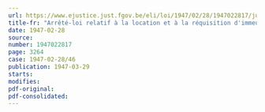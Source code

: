 ```yaml
---
url: https://www.ejustice.just.fgov.be/eli/loi/1947/02/28/1947022817/justel
title-fr: "Arrêté-loi relatif à la location et à la réquisition d'immeubles nécessaires à l'installation, au logement et à l'approvisionnement des alliés en Belgique"
date: 1947-02-28
source:
number: 1947022817
page: 3264
case: 1947-02-28/46
publication: 1947-03-29
starts:
modifies:
pdf-original:
pdf-consolidated:
---
```


